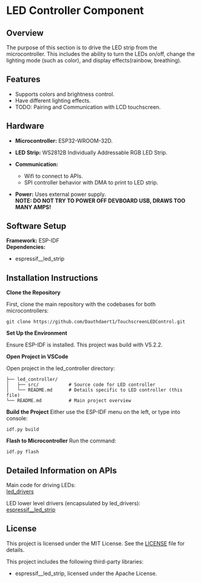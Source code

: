 # LED Controller Component
## Overview
The purpose of this section is to drive the LED strip from the microcontroller. This includes the ability to turn the LEDs on/off, change the lighting mode (such as color), and display effects(rainbow, breathing).

## Features
* Supports colors and brightness control.
* Have different lighting effects.
* TODO: Pairing and Communication with LCD touchscreen.

## Hardware
* **Microcontroller:** ESP32-WROOM-32D.
* **LED Strip:** WS2812B Individually Addressable RGB LED Strip.
* **Communication:** 
    * Wifi to connect to APIs.
    * SPI controller behavior with DMA to print to LED strip.

* **Power:** Uses external power supply.\
**NOTE: DO NOT TRY TO POWER OFF DEVBOARD USB, DRAWS TOO MANY AMPS!**

## Software Setup
**Framework:** ESP-IDF\
**Dependencies:**
* espressif__led_strip

## Installation Instructions
**Clone the Repository**

First, clone the main repository with the codebases for both microcontrollers:
```console
git clone https://github.com/Dauthdaert1/TouchscreenLEDControl.git
```

**Set Up the Environment**

Ensure ESP-IDF is installed. This project was build with V5.2.2.

**Open Project in VSCode**

Open project in the led_controller directory:

```console
├── led_controller/
│   ├── src/           # Source code for LED controller
│   └── README.md      # Details specific to LED controller (this file)
└── README.md          # Main project overview
```

**Build the Project**
Either use the ESP-IDF menu on the left, or type into console:
```console
idf.py build
```

**Flash to Microcontroller**
Run the command:
```console
idf.py flash
```

## Detailed Information on APIs
Main code for driving LEDs:\
[led_drivers](components/led_drivers/README.md)

LED lower level drivers (encapsulated by led_drivers):\
[espressif__led_strip](managed_components/espressif__led_strip/README.md)

## License

This project is licensed under the MIT License. See the [LICENSE](../LICENSE) file for details.

This project includes the following third-party libraries:
- espressif__led_strip, licensed under the Apache License.